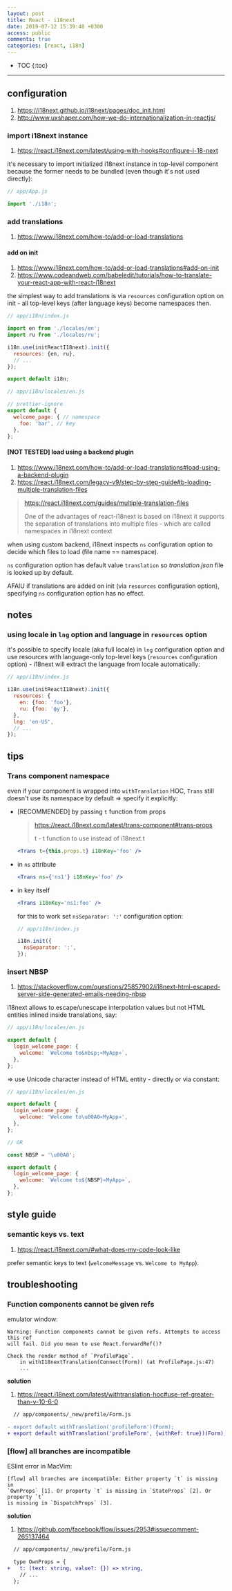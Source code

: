 ```yaml
---
layout: post
title: React - i18next
date: 2019-07-12 15:39:48 +0300
access: public
comments: true
categories: [react, i18n]
---
```


<!-- @format -->

<!-- more -->

<!-- prettier-ignore -->
* TOC
{:toc}
<hr>

## configuration

1. <https://i18next.github.io/i18next/pages/doc_init.html>
2. <http://www.uxshaper.com/how-we-do-internationalization-in-reactjs/>

### import i18next instance

1. <https://react.i18next.com/latest/using-with-hooks#configure-i-18-next>

it's necessary to import initialized i18next instance in top-level component
because the former needs to be bundled (even though it's not used directly):

```javascript
// app/App.js

import './i18n';
```

### add translations

1. <https://www.i18next.com/how-to/add-or-load-translations>

#### add on init

1. <https://www.i18next.com/how-to/add-or-load-translations#add-on-init>
2. <https://www.codeandweb.com/babeledit/tutorials/how-to-translate-your-react-app-with-react-i18next>

the simplest way to add translations is via `resources` configuration option on
init - all top-level keys (after language keys) become namespaces then.

```javascript
// app/i18n/index.js

import en from './locales/en';
import ru from './locales/ru';

i18n.use(initReactI18next).init({
  resources: {en, ru},
  // ...
});

export default i18n;
```

```javascript
// app/i18n/locales/en.js

// prettier-ignore
export default {
  welcome_page: { // namespace
    foo: 'bar', // key
  },
};
```

#### [NOT TESTED] load using a backend plugin

1. <https://www.i18next.com/how-to/add-or-load-translations#load-using-a-backend-plugin>
2. <https://react.i18next.com/legacy-v9/step-by-step-guide#b-loading-multiple-translation-files>

> <https://react.i18next.com/guides/multiple-translation-files>
>
> One of the advantages of react-i18next is based on i18next it supports the
> separation of translations into multiple files - which are called namespaces
> in i18next context

when using custom backend, i18next inspects `ns` configuration option to decide
which files to load (file name == namespace).

`ns` configuration option has default value `translation` so _translation.json_
file is looked up by default.

AFAIU if translations are added on init (via `resources` configuration option),
specifying `ns` configuration option has no effect.

## notes

### using locale in `lng` option and language in `resources` option

it's possible to specify locale (aka full locale) in `lng` configuration option
and use resources with language-only top-level keys (`resources` configuration
option) - i18next will extract the language from locale automatically:

```javascript
// app/i18n/index.js

i18n.use(initReactI18next).init({
  resources: {
    en: {foo: 'foo'},
    ru: {foo: 'фу'},
  },
  lng: 'en-US',
  // ...
});
```

## tips

### Trans component namespace

even if your component is wrapped into `withTranslation` HOC, `Trans` still
doesn't use its namespace by default => specify it explicitly:

- [RECOMMENDED] by passing `t` function from props

  > <https://react.i18next.com/latest/trans-component#trans-props>
  >
  > t - t function to use instead of i18next.t

  ```jsx
  <Trans t={this.props.t} i18nKey='foo' />
  ```

- in `ns` attribute

  ```jsx
  <Trans ns={'ns1'} i18nKey='foo' />
  ```

- in key itself

  ```jsx
  <Trans i18nKey='ns1:foo' />
  ```

  for this to work set `nsSeparator: ':'` configuration option:

  ```javascript
  // app/i18n/index.js

  i18n.init({
    nsSeparator: ':',
  });
  ```

### insert NBSP

1. <https://stackoverflow.com/questions/25857902/i18next-html-escaped-server-side-generated-emails-needing-nbsp>

i18next allows to escape/unescape interpolation values but not HTML entities
inlined inside translations, say:

```javascript
// app/i18n/locales/en.js

export default {
  login_welcome_page: {
    welcome: `Welcome to&nbsp;«MyApp»`,
  },
};
```

=> use Unicode character instead of HTML entity - directly or via constant:

```javascript
// app/i18n/locales/en.js

export default {
  login_welcome_page: {
    welcome: 'Welcome to\u00A0«MyApp»',
  },
};

// OR

const NBSP = '\u00A0';

export default {
  login_welcome_page: {
    welcome: `Welcome to${NBSP}«MyApp»`,
  },
};
```

## style guide

### semantic keys vs. text

1. <https://react.i18next.com/#what-does-my-code-look-like>

prefer semantic keys to text (`welcomeMessage` vs. `Welcome to MyApp`).

## troubleshooting

### Function components cannot be given refs

emulator window:

```
Warning: Function components cannot be given refs. Attempts to access this ref
will fail. Did you mean to use React.forwardRef()?

Check the render method of `ProfilePage`.
    in withI18nextTranslation(Connect(Form)) (at ProfilePage.js:47)
    ...
```

**solution**

1. <https://react.i18next.com/latest/withtranslation-hoc#use-ref-greater-than-v-10-6-0>

```diff
  // app/components/_new/profile/Form.js

- export default withTranslation('profileForm')(Form);
+ export default withTranslation('profileForm', {withRef: true})(Form);
```

### [flow] all branches are incompatible

ESlint error in MacVim:

```
[flow] all branches are incompatible: Either property `t` is missing in
`OwnProps` [1]. Or property `t` is missing in `StateProps` [2]. Or property `t`
is missing in `DispatchProps` [3].
```

**solution**

1. <https://github.com/facebook/flow/issues/2953#issuecomment-265137464>

```diff
  // app/components/_new/profile/Form.js

  type OwnProps = {
+   t: (text: string, value?: {}) => string,
    // ...
  };
```
